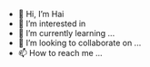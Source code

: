 - 👋 Hi, I’m Hai
- 👀 I’m interested in 
- 🌱 I’m currently learning ...
- 💞️ I’m looking to collaborate on ...
- 📫 How to reach me ...

